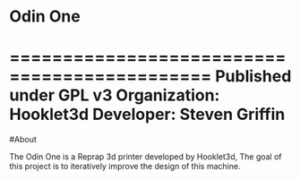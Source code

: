 # Odin One

=============================================
Published under GPL v3
Organization: Hooklet3d
Developer: Steven Griffin
=============================================

#About

The Odin One is a Reprap 3d printer developed by Hooklet3d, The goal of this project is to iteratively 
improve the design of this machine. 
